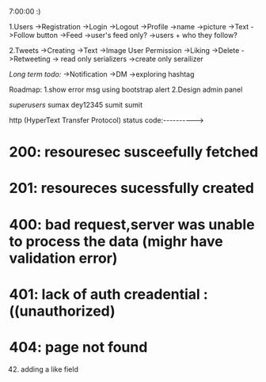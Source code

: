 7:00:00 :)


1.Users
  ->Registration
  ->Login
  ->Logout
  ->Profile
    ->name
    ->picture
    ->Text
    ->Follow button
  ->Feed
    ->user's feed only?
    ->users + who they follow?

2.Tweets
  ->Creating
    ->Text
    ->Image
  User Permission
  ->Liking
  ->Delete
  ->Retweeting
    -> read only serializers
    ->create only serailizer

*Long term todo:*
->Notification
->DM
->exploring hashtag


Roadmap:
1.show error msg using bootstrap alert
2.Design admin panel

*superusers*
sumax dey12345
sumit sumit

http (HyperText Transfer Protocol) status code:---------->

# 200: resouresec susceefully fetched
# 201: resoureces sucessfully created
# 400: bad request,server was unable to process the data (mighr have validation error)
# 401: lack of auth creadential :((unauthorized) 
# 404: page not found




42. adding a like field
